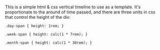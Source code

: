 This is a simple html & css vertical timeline to use as a template. It's proportionate to the around of time passed, and there are three units in css that control the height of the div:

`.day-span {
  height: 1rem;
}`

`.week-span {
  height: calc(1 * 7rem);
}`

`.month-span {
    height: calc(1 * 30rem);
}`
